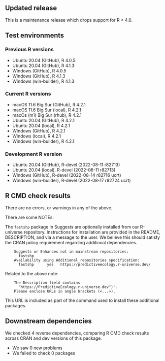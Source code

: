 ## Updated release

This is a maintenance release which drops support for R < 4.0.

## Test environments

### Previous R versions
* Ubuntu 20.04                 (GitHub), R 4.0.5
* Ubuntu 20.04                 (GitHub), R 4.1.3
* Windows                      (GitHub), R 4.0.5
* Windows                      (GitHub), R 4.1.3
* Windows                 (win-builder), R 4.1.3

### Current R versions
* macOS 11.6 Big Sur           (GitHub), R 4.2.1
* macOS 11.6 Big Sur            (local), R 4.2.1
* macOs (m1) Big Sur             (rhub), R 4.2.1
* Ubuntu 20.04                 (GitHub), R 4.2.1
* Ubuntu 20.04                  (local), R 4.2.1
* Windows                      (GitHub), R 4.2.1
* Windows                       (local), R 4.2.1
* Windows                 (win-builder), R 4.2.1

### Development R version
* Ubuntu 20.04                 (GitHub), R-devel (2022-08-11 r82713)
* Ubuntu 20.04                  (local), R-devel (2022-08-11 r82713)
* Windows                      (GitHub), R-devel (2022-08-14 r82716 ucrt)
* Windows                 (win-builder), R-devel (2022-08-17 r82724 ucrt)

## R CMD check results

There are no errors, or warnings in any of the above.

There are some NOTEs:

The `fastshp` package in Suggests are optionally installed from our R-universe repository.
Instructions for installation are provided in the README, DESCRIPTION, and via a message to the user.
We believe this should satisfy the CRAN policy requirement regarding additional dependencies.

        Suggests or Enhances not in mainstream repositories:
          fastshp
        Availability using Additional_repositories specification:
          fastshp      yes   https://predictiveecology.r-universe.dev/
          
Related to the above note:

        The Description field contains
          "https://PredictiveEcology.r-universe.dev")'.
        Please enclose URLs in angle brackets (<...>).

This URL is included as part of the command used to install these additional packages.

## Downstream dependencies

We checked 4 reverse dependencies, comparing R CMD check results across CRAN and dev versions of this package.

 * We saw 0 new problems
 * We failed to check 0 packages
